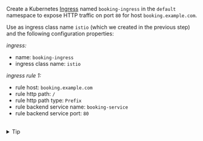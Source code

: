 Create a Kubernetes [Ingress](https://kubernetes.io/docs/concepts/services-networking/ingress/)
named `booking-ingress` in the `default` namespace to
expose HTTP traffic on port `80` for host `booking.example.com`.


Use as ingress class name `istio` (which we created in the previous step) and the following configuration properties:

*ingress:*
- name: `booking-ingress`
- ingress class name: `istio`

*ingress rule 1:*
- rule host: `booking.example.com`
- rule http path: `/`
- rule http path type: `Prefix`
- rule backend service name: `booking-service`
- rule backend service port: `80`


<br>
<details><summary>Tip</summary>

```plain
apiVersion: networking.k8s.io/v1
kind: Ingress
metadata:
 name: // TODO
spec:
 ingressClassName: // TODO
 rules:
 - host: // TODO
   http:
    paths:
    - path: // TODO
      pathType: // TODO
      backend:
       service:
        name: // TODO
        port:
         number: // TODO
```{{copy}}
</details>

<br>
<details><summary>Solution</summary>

```plain
apiVersion: networking.k8s.io/v1
kind: Ingress
metadata:
 name: booking-ingress
spec:
 ingressClassName: istio
 rules:
 - host: booking.example.com
   http:
    paths:
    - path: /
      pathType: Prefix
      backend:
       service:
        name: booking-service
        port:
         number: 80
```{{copy}}
</details>